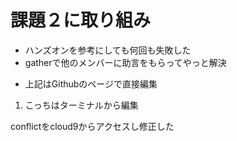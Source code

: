 # 課題２に取り組み
- ハンズオンを参考にしても何回も失敗した
- gatherで他のメンバーに助言をもらってやっと解決

* 上記はGithubのページで直接編集
1. こっちはターミナルから編集 


conflictをcloud9からアクセスし修正した
